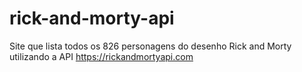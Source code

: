 # rick-and-morty-api
Site que lista todos os 826 personagens do desenho Rick and Morty utilizando a API https://rickandmortyapi.com
